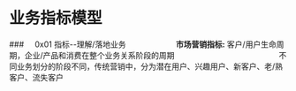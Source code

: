 # 业务指标模型
###&nbsp;&nbsp;&nbsp;&nbsp;&nbsp;0x01 指标--理解/落地业务
&nbsp;&nbsp;&nbsp;&nbsp;&nbsp;&nbsp;&nbsp;&nbsp;&nbsp;&nbsp;&nbsp;&nbsp;&nbsp;&nbsp;&nbsp;&nbsp;&nbsp;&nbsp;&nbsp;&nbsp;&nbsp;&nbsp;**市场营销指标:** 客户/用户生命周期，企业/产品和消费在整个业务关系阶段的周期
&nbsp;&nbsp;&nbsp;&nbsp;&nbsp;&nbsp;&nbsp;&nbsp;&nbsp;&nbsp;&nbsp;&nbsp;&nbsp;&nbsp;&nbsp;&nbsp;&nbsp;&nbsp;&nbsp;&nbsp;&nbsp;&nbsp;&nbsp;&nbsp;&nbsp;&nbsp;&nbsp;&nbsp;&nbsp;&nbsp;&nbsp;&nbsp;&nbsp;&nbsp;&nbsp;&nbsp;&nbsp;&nbsp;&nbsp;&nbsp;&nbsp;&nbsp;&nbsp;&nbsp;&nbsp;&nbsp;&nbsp;不同业务划分的阶段不同，传统营销中，分为潜在用户、兴趣用户、新客户、老/熟客户、流失客户


